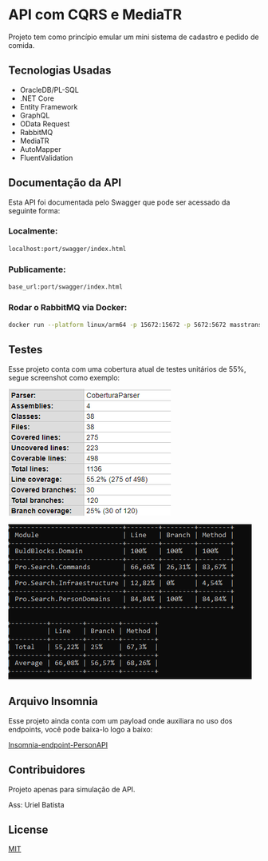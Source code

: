 # API com CQRS e MediaTR

Projeto tem como princípio emular um mini sistema de cadastro e pedido de comida.

## Tecnologias Usadas

 - OracleDB/PL-SQL
 - .NET Core
 - Entity Framework
 - GraphQL
 - OData Request
 - RabbitMQ
 - MediaTR
 - AutoMapper
 - FluentValidation


## Documentação da API
Esta API foi documentada pelo Swagger que pode ser acessado da seguinte forma:

### Localmente:
```bash
localhost:port/swagger/index.html
```
### Publicamente:
```bash
base_url:port/swagger/index.html
```
### Rodar o RabbitMQ via Docker:
```bash
docker run --platform linux/arm64 -p 15672:15672 -p 5672:5672 masstransit/rabbitmq
```
## Testes
Esse projeto conta com uma cobertura atual de testes unitários de 55%, segue screenshot como exemplo:

![Imagem de teste 1](https://github.com/UrielBatista/ProjectAPIEntityFrameworkOracle/blob/main/CodeCoveragePercentualTest/screenshot.png)

![Imagem de teste 2](https://github.com/UrielBatista/ProjectAPIEntityFrameworkOracle/blob/main/CodeCoveragePercentualTest/screenshot1.png)

## Arquivo Insomnia
Esse projeto ainda conta com um payload onde auxiliara no uso dos endpoints, você pode baixa-lo logo a baixo:

[Insomnia-endpoint-PersonAPI](https://drive.google.com/file/d/15AUBvYMk0ABjBW8oDZbLH49wDg3tP3Lb/view?usp=sharing)

## Contribuidores
Projeto apenas para simulação de API.

Ass: Uriel Batista

## License
[MIT](https://choosealicense.com/licenses/mit/)
